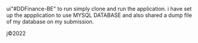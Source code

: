 ui"#DDFinance-BE" 
to run simply clone and run the application. i have set up the appplication to use MYSQL DATABASE and also shared a dump file of my database on my submission.

j©2022
